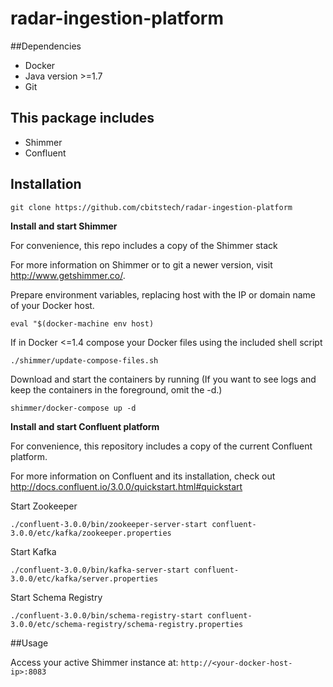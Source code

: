 # radar-ingestion-platform

##Dependencies
- Docker
- Java version >=1.7
- Git

## This package includes
- Shimmer
- Confluent

## Installation

`git clone https://github.com/cbitstech/radar-ingestion-platform`

**Install and start Shimmer**

For convenience, this repo includes a copy of the Shimmer stack

For more information on Shimmer or to git a newer version, visit http://www.getshimmer.co/.

Prepare environment variables, replacing host with the IP or domain name of your Docker host.

`eval "$(docker-machine env host)`

If in Docker <=1.4 compose your Docker files using the included shell script

`./shimmer/update-compose-files.sh`

Download and start the containers by running (If you want to see logs and keep the containers in the foreground, omit the -d.)

`shimmer/docker-compose up -d`

**Install and start Confluent platform**

For convenience, this repository includes a copy of the current Confluent platform.

For more information on Confluent and its installation, check out http://docs.confluent.io/3.0.0/quickstart.html#quickstart

Start Zookeeper

`./confluent-3.0.0/bin/zookeeper-server-start confluent-3.0.0/etc/kafka/zookeeper.properties`

Start Kafka

`./confluent-3.0.0/bin/kafka-server-start confluent-3.0.0/etc/kafka/server.properties`

Start Schema Registry

`./confluent-3.0.0/bin/schema-registry-start confluent-3.0.0/etc/schema-registry/schema-registry.properties` 

##Usage

Access your active Shimmer instance at:
`http://<your-docker-host-ip>:8083`








